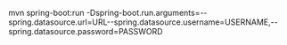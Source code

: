 mvn spring-boot:run -Dspring-boot.run.arguments=--spring.datasource.url=URL--spring.datasource.username=USERNAME,--spring.datasource.password=PASSWORD

